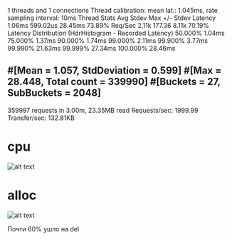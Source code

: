 1 threads and 1 connections
  Thread calibration: mean lat.: 1.045ms, rate sampling interval: 10ms
  Thread Stats   Avg      Stdev     Max   +/- Stdev
    Latency     1.06ms  599.02us  28.45ms   73.89%
    Req/Sec     2.11k   177.36     8.11k    70.19%
  Latency Distribution (HdrHistogram - Recorded Latency)
 50.000%    1.04ms
 75.000%    1.37ms
 90.000%    1.74ms
 99.000%    2.11ms
 99.900%    3.77ms
 99.990%   21.63ms
 99.999%   27.34ms
100.000%   28.46ms

#[Mean    =        1.057, StdDeviation   =        0.599]
#[Max     =       28.448, Total count    =       339990]
#[Buckets =           27, SubBuckets     =         2048]
----------------------------------------------------------
  359997 requests in 3.00m, 23.35MB read
Requests/sec:   1999.99
Transfer/sec:    132.81KB


# cpu

![alt text](https://github.com/re1nex/2020-highload-dht/blob/hw1/profiling_info/del/cpu.png)


# alloc

 ![alt text](https://github.com/re1nex/2020-highload-dht/blob/hw1/profiling_info/del/alloc.png)

Почти 60% ушло на del 